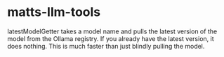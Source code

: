 # matts-llm-tools

latestModelGetter takes a model name and pulls the latest version of the model from the Ollama registry. If you already have the latest version, it does nothing. This is much faster than just blindly pulling the model.